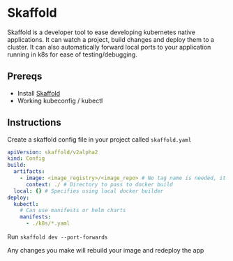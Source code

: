 # Skaffold

Skaffold is a developer tool to ease developing kubernetes native applications.
It can watch a project, build changes and deploy them to a cluster. 
It can also automatically forward local ports to your application running in k8s for ease of testing/debugging.

## Prereqs

* Install [Skaffold](https://skaffold.dev/docs/install/)
* Working kubeconfig / kubectl

## Instructions

Create a skaffold config file in your project called `skaffold.yaml`

```yaml
apiVersion: skaffold/v2alpha2
kind: Config
build:
  artifacts:
    - image: <image_registry>/<image_repo> # No tag name is needed, it will automatically be generated
      context: ./ # Directory to pass to docker build
  local: {} # Specifies using local docker builder
deploy:
  kubectl:
    # Can use manifests or helm charts
    manifests:
      - ./k8s/*.yaml
```

Run `skaffold dev --port-forwards`

Any changes you make will rebuild your image and redeploy the app
